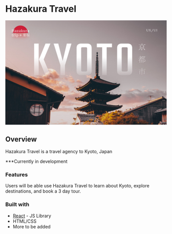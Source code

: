 # Hazakura Travel

![Hazakura Banner](/public/hazakuratrip.png)

## Overview 

Hazakura Travel is a travel agency to Kyoto, Japan

***Currently in development

### Features

Users will be able use Hazakura Travel to learn about Kyoto, explore destinations, and book a 3 day tour.

### Built with
- [React](https://reactjs.org/) - JS Library
- HTML/CSS
- More to be added

